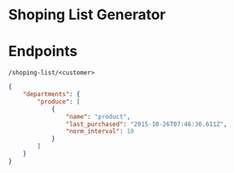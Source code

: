 # Shoping List Generator 

# Endpoints

`/shoping-list/<customer>`

```json
{
    "departments": {
        "produce": [
            {
                "name": "product",
                "last_purchased": "2015-10-26T07:46:36.611Z",
                "norm_interval": 10
            }
        ]
    }
}
```
